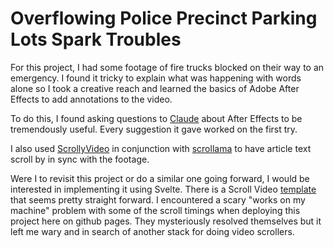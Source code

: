 # Overflowing Police Precinct Parking Lots Spark Troubles

For this project, I had some footage of fire trucks blocked on their way to an emergency. I found it tricky to explain what was happening with words alone so I took a creative reach and learned the basics of Adobe After Effects to add annotations to the video. 

To do this, I found asking questions to [Claude](https://claude.ai/) about After Effects to be tremendously useful. Every suggestion it gave worked on the first try. 

I also used [ScrollyVideo](https://scrollyvideo.js.org/) in conjunction with [scrollama](https://github.com/russellsamora/scrollama) to have article text scroll by in sync with the footage.

Were I to revisit this project or do a similar one going forward, I would be interested in implementing it using Svelte. There is a Scroll Video [template](https://svelte.dev/repl/850d34e7f22b4a13935a078b62c2e19a?version=3.29.7) that seems pretty straight forward. I encountered a scary "works on my machine" problem with some of the scroll timings when deploying this project here on github pages. They mysteriously resolved themselves but it left me wary and in search of another stack for doing video scrollers.
